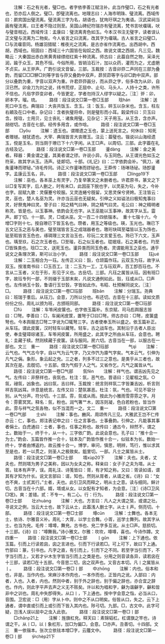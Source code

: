 <!-- { "loadSidebar": true } -->
　　注解：石之有光者，璧□也。者字依李善江赋注补。此当作璧□，石之有光者也，恐亦后人倒之。璧□，卽璧流离也。地理志曰：人海市明珠、璧流离。西域传曰：罽宾国出璧流离。璧流离三字为名，胡语也，犹珣玗琪之为夷语。汉武梁祠当画有璧流离，曰王者不隐过则至。吴国山碑纪符瑞亦有璧流离，梵书言吠璢璃，吠与璧音相近。西域传注：孟康曰：璧流离靑色如玉。今本汉书注无璧字，读者误认正文璧与流离为二物矣。今人省言之曰流离，改其字为璢璃。古人省言之曰璧□，□与流璢音同。杨雄羽猎赋：椎夜光之流离。是古亦省作流离也。出西胡中。西胡，西域也。班固曰：西域三十六国皆在匈奴之西。故说文谓之西胡，凡三见。魏略云：大秦国出赤白黑黄靑緑缥绀红紫十种流离。师古曰：此葢自然之物，采泽光润，踰于众玉，其色不恒。今俗所用，皆销洽石汁，加以众药，灌而为之，尤虚脃不贞实。从王戼声。广韵引说文音留。三部。玉裁按：古音卯丣二声同在三部为叠韵，而留□□□駵□刘等字皆与丣又叠韵中双声，昴贸茆等字与卯□韵中双声。部分以叠韵为重，字音以双声为重。许君丣丣画分，而从丣之字，俗多改为从卯，自汉已然。卯金刀为刘之说，纬书荒缪，正屈中、止句、马头人、人持十之类，许所不信也。凡俗字丣变卯者，今皆更定，学者勿持汉人缪字以疑之。〖注〗戼：卯，卵本字。瑠。琉。
　　路径：段注说文□第一卷□玉部
　　琀hán
　　注解：送死口中玉也。典瑞曰：大丧共饭玉、含玉。注：饭玉，碎玉以杂米也。含玉，柱左右顚及在口中者。杂记曰：含者执璧将命，则是璧形而小耳。榖梁传曰：贝玉曰含。按琀，士用贝，见士丧礼：诸矦用璧。见杂记：天子用玉。从王含，含亦声。胡绀切。古音在七部。经传多用含，或作唅。
　　路径：段注说文□第一卷□玉部
　　□yǒu
　　注解：遗玉也。谓赠遗之玉也，蒙上送死言之。何休曰：知死者赠禭。禭犹遗也。大宰、典瑞皆言大丧赠玉。注云：葢璧也。锴说以山海经遗玉，傥是玉名，则当厕于璙已下十六字闲。从王□声。以周切。三部。此字葢在礼古经及记。
　　路径：段注说文□第一卷□玉部
　　璗dàng
　　注解：金之美者。释器：黄金谓之璗，其美者谓之镠。许说小异。与玉同色。从王谓光色如玉之符采，故其字从玉。汤声。徒郞切。十部。《礼记》曰：二字依韵会补。“佩刀，诸矦璗琫而璆珌。”诗毛传同。诗正义作璗琫而镠珌也。王莽传：玚琫玚珌。玚卽璗字。孟康云玉名，非。
　　路径：段注说文□第一卷□玉部
　　□língp19下
　　注解：巫也。各本巫上有灵字，乃复举篆文之未删者也。许君原书，篆文之下以□复写其字，后人删之，时有未□，此因巫下脱也字，以灵巫为句，失之，今补也字。屈赋九歌：灵偃蹇兮皎服。又灵连蜷兮旣留，又思灵保兮贤姱。王注皆云：灵，巫也，楚人名巫为灵。许亦当云巫也无疑矣。引伸之义如谥法曰极知鬼事曰灵，好祭鬼神曰灵。曾子曰：阳之精气曰神，阴之精气曰灵。毛公曰：神之精明者称灵。皆是也。以玉事神。依韵会无也字。从王巫能以玉事神，故其字从玉。霝声。郞丁切。十一部。灵，□或从巫。文一百二十四依锴本。　重十七锴十六，今增□字则十七。按自璙已下皆玉名也。瓒者，用玉之等级也。瑛，玉光也。璑已下五文记玉之恶与美也，璧至瑞皆言玉之成瑞器者也，璬珩玦珥至瓃皆以玉为饰也，玼至瑕皆言玉色也，琢琱理三文言治玉也，珍玩二文言爱玉也。玲已下六文，玉声也。瑀至玖，石之次玉者也。□至瑎，石之似玉者也。琨珉瑶，石之美者也。玓至□皆珠类也。琀□二文，送死玉也。璗异类而同玉色者。灵谓能用玉之巫也。通乎说文之条理次第，斯可以治小学。
　　路径：段注说文□第一卷□玉部
　　珏jué
　　注解：二玉相合为一珏。左传正义曰：瑴，仓颉篇作珏。云双玉为珏，故字从双玉。按淮南书曰：□玉百工。注：二玉为一工，工与珏双声，百工卽百珏也。不言从二玉者，义在于形，形见于义也。古岳切。三部。凡珏之属皆从珏。因有班□字，故珏专列一部，不则缀于玉部末矣，凡说文通例如此。瑴，珏或从□。□声也。左传纳玉十瑴，鲁语行玉廿瑴，字皆如此作。韦昭、杜预解同说文。〖注〗□。
　　路径：段注说文□第一卷□珏部
　　班bān
　　注解：分瑞玉。尧典曰：班瑞于羣后。从珏刀。会意，刀所以分也。布还切。古音在十三部。读如文质份份之份。周礼以颁为班，古颁班同部。
　　路径：段注说文□第一卷□珏部
　　□fú
　　注解：车笭闲皮箧也。也字依玉篇补。东京赋、司马彪舆服志皆曰：□弩。李善曰：□，车阑闲皮筐，置弩于□曰□弩。师古亦曰：□弩，皮箧盛弩也。今本舆服志□弩二字讹为□辄弩三字。古者使奉玉所以盛之。依玉篇补正。从车珏。谓此皮箧，汉时轻车以藏弩。轻车，古之战车也。其制沿于古者人臣出使，奉圭璧璋琮诸玉，车笭闲皮箧，所用盛之，此其字之所由从车珏，会意也。聘礼：圭藏于椟。然则椟藏于皮箧。读与服同。房六切。古音当在一部，以服古在一部也。文三　重一
　　路径：段注说文□第一卷□珏部
　　
　　气qì
　　注解：云气也。气气古今字，自以气为云气字，乃又作饩为廪气字矣。气本云气，引伸为凡气之偁。象形。象云起之皃。三之者，列多不过三之意也。是类乎从三者也，故其次在是。去旣切。十五部。借为气假于人之气。又省作乞。凡气之属皆从气。
　　路径：段注说文□第一卷□气部
　　氛fēn
　　注解：祥气也。谓吉凶先见之气。左传曰：非祭祥也，丧氛也。杜注：氛，恶气也。晋语曰：见翟柤之氛。○氛，祲氛，凶象也。凶曰氛，吉曰祥。玉裁按：统言则祥氛二字皆兼吉凶，析言则祥吉氛凶耳。许意是统言。左传又曰：楚氛甚恶。杜注：氛，气也。可见不容分别。从气分声。符分切。十三部。雰，氛或从雨。按此为小雅雨雪雰雰之字。月令：雰雾冥冥。释名：氛，粉也。润气箸艹木，因冻则凝，色白若粉也，皆当作此。雰与祥气之氛各物，似不当混而一之。文二　重一
　　路径：段注说文□第一卷□气部
　　士shì
　　注解：事也。豳风、周颂传凡三见。大雅武王岂不仁传亦云：仁，事也。郑注表记申之曰：仕之言事也。士事叠韵。引伸之，凡能事其事者偁士。白虎通曰：士者，事也，任事之称也。故传曰：通古今，辩然不，谓之士。数始于一，终于十，从一十。三字依广韵。此说会意也。孔子曰：“推十合一为士。”韵会、玉篇皆作推一合十，铉本及广韵皆作推十合一，似铉本为长。数始一终十，学者由博返约，故云推十合一。博学，审问，愼思，明辨，笃行，惟以求其至是也，若一以贯之，则圣人之极致矣。鉏里切。一部。凡士之属皆从士。
　　路径：段注说文□第一卷□士部
　　壻xùp20下
　　注解：夫也。夫者，丈夫也，然则壻为男子之美称，因以为女夫之称。释亲曰：女子子之夫为壻。从士胥。铉本有声字，误。周礼注、诗笺皆曰：胥，有才知之称。又曰：胥读如谞，谓其有才知为什长。说文言部曰：谞，知也。然则从胥者，从谞之省。《诗》曰：“女也不爽，士贰其行。”士者，夫也。此引卫风而释之，明从士之意。读与细同。稣计切。古音当在十六部。婿，壻或从女。以女配有才知者，为会意。〖注〗《诗□卫风□氓》。爽：差错。贰：不专一，有二心。行：行为。
　　路径：段注说文□第一卷□士部
　　壮zhuàng
　　注解：大也。方言曰：凡人之大谓之奘，或谓之壮。寻说文之例，当云大士也，故下云从士，此葢浅人删士字。从士丬声。侧亮切。十部。
　　路径：段注说文□第一卷□士部
　　墫cūn
　　注解：士舞也。各本无士，依诗、尔雅音义补。周礼：大胥，以学士合舞。小胥，巡学士舞列。故其字从士。也当为皃。毛传：墫墫，舞皃。古书也、皃二字多互讹。从士□声。慈损切。十三部。《诗》曰：“墫舞我。”诗小雅文。尔雅：坎坎，墫墫，喜也。今诗作蹲。文四重一
　　路径：段注说文□第一卷□士部
　　丨gǔn
　　注解：上下通也。依玉篇。引而上行读若囟，囟之言进也。引而下行读若□。可上可下，故曰下上通。竹部曰：篆，引书也。凡字之直，有引而上，引而下之不同。若至字当引而下，不字当引而上，又若才屮木生字皆当引而上之类是也。分用之则音读各异，读若囟在十三部，读若□在十五部。今音思二切，囟之双声也。又音古本切。凡丨之属皆从丨。
　　路径：段注说文□第一卷□丨部
　　中zhōng
　　注解：内也。俗本和也，非是。当作内也。宋麻沙本作肉也，一本作而也，正皆内之讹。入部曰：内者，入也。入者，内也。然则中者，别于外之辞也，别于偏之辞也，亦合宜之辞也。作内，则此字平声去声之义无不赅矣。许以和为唱和字，龢为谐龢字，龢和皆非中之训也。周礼中失卽得失。从口丨，下上通也。按中字会意之恉，必当从口，音围。卫宏说：□（用）字从卜中。则中之不从口明矣。俗皆从口，失之。云下上通者，谓中直或引而上或引而下皆入其内也。陟弓切。九部。□，古文中。此字可疑，岂浅人误以屈中之虫入此欤。
　　路径：段注说文□第一卷□丨部
　　□chǎnp21上
　　注解：旌旗杠皃。释天曰：素锦韬杠。杠谓旗之竿也，诗谓之干。从丨□，以丨象杠形，加□为偏□，会意。□亦声。丑善切。十四部。文三　重一依锴本。张次立依铉本增□字，云籒文中。
　　路径：段注说文□第一卷□丨部
　　屮chèp21下
